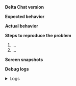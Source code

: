 <!--
Please read the guidelines linked above, especially when you are a first time contributor. Remove this text and provide some basic informations below, if applicable. Remove template content which is not applicable.
-->

**Delta Chat version**

<!-- See settings dialog … -->

**Expected behavior**

<!-- What is the expected output? -->

**Actual behavior**

<!-- What do you see instead? -->

**Steps to reproduce the problem**

1. …
2. …

**Screen snapshots**

<!-- If applicable … -->

**Debug logs**
<details>
<summary>Logs</summary>

```
<!--
If applicable, debug logs can be copied from within the Delta Chat app: 

Open the _Settings_ menu -> _About_ -> _version number|Info_.

Alternatively from the Android system log:

` adb logcat -v time -s DeltaChat `

This log contains private data (e.g. mail address, provider information) which shall be removed or anonymised prior to posting.
-->


```
</details>

